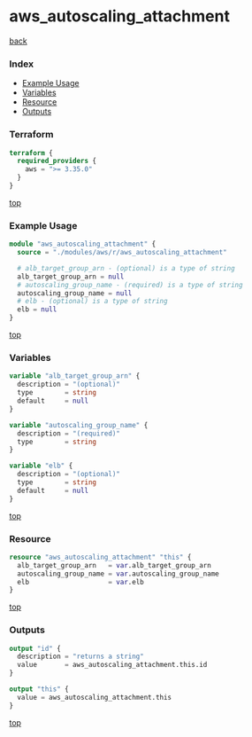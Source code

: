 # aws_autoscaling_attachment

[back](../aws.md)

### Index

- [Example Usage](#example-usage)
- [Variables](#variables)
- [Resource](#resource)
- [Outputs](#outputs)

### Terraform

```terraform
terraform {
  required_providers {
    aws = ">= 3.35.0"
  }
}
```

[top](#index)

### Example Usage

```terraform
module "aws_autoscaling_attachment" {
  source = "./modules/aws/r/aws_autoscaling_attachment"

  # alb_target_group_arn - (optional) is a type of string
  alb_target_group_arn = null
  # autoscaling_group_name - (required) is a type of string
  autoscaling_group_name = null
  # elb - (optional) is a type of string
  elb = null
}
```

[top](#index)

### Variables

```terraform
variable "alb_target_group_arn" {
  description = "(optional)"
  type        = string
  default     = null
}

variable "autoscaling_group_name" {
  description = "(required)"
  type        = string
}

variable "elb" {
  description = "(optional)"
  type        = string
  default     = null
}
```

[top](#index)

### Resource

```terraform
resource "aws_autoscaling_attachment" "this" {
  alb_target_group_arn   = var.alb_target_group_arn
  autoscaling_group_name = var.autoscaling_group_name
  elb                    = var.elb
}
```

[top](#index)

### Outputs

```terraform
output "id" {
  description = "returns a string"
  value       = aws_autoscaling_attachment.this.id
}

output "this" {
  value = aws_autoscaling_attachment.this
}
```

[top](#index)